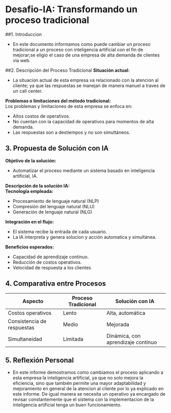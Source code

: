 # Desafio-IA: Transformando un proceso tradicional

##1. Introduccion
- En este documento informamos como puede cambiar un proceso tradicional a un proceso con inteligencia artificial con el fin de mejorar;se eligio el caso de una empresa de alta demanda de clientes via web.

##2. Descripción del Proceso Tradicional
 **Situación actual:** 
- La situacion actual de esta empresa va relacionado con la atencion al cliente; ya que las respuestas se manejan de manera manuel a traves de un call center.

**Problemas o limitaciones del método tradicional:**  
Los problemas y limitaciones de esta empresa se enfoca en: 
- Altos costos de operativos.
- No cuentan con la capacidad de operativos para momentos de alta demanda.
- Las respuestas son a destiempos y no son simultáneos.

## 3. Propuesta de Solución con IA
**Objetivo de la solución:** 
- Automatizar el proceso mediante un sistema basado en inteligencia artificial, IA.

**Descripción de la solución IA:**  
  **Tecnología empleada:**
  - Procesamiento de lenguaje natural (NLP)
  - Compresión del lenguaje natural (NLU)
  - Generación de lenguaje natural (NLG)

 **Integración en el flujo:**
  - El sistema recibe la entrada de cada usuario.
  - La IA interpreta y genera solucion y acción automatica y simultánea.

 **Beneficios esperados:** 
  - Capacidad de aprendizaje continuo.
  - Reducción de costos operativos.
  - Velocidad de respuesta a los clientes

## 4. Comparativa entre Procesos
| Aspecto                    | Proceso Tradicional              | Solución con IA                         |
|----------------------------|----------------------------------|-----------------------------------------|
| Costos operativos          | Lento                            | Alta, automática                        |
| Consistencia de respuestas | Medio                            | Mejorada                                |
| Simultaneidad              | Limitada                         | Dinámica, con aprendizaje continuo      |

## 5. Reflexión Personal
- En este informe demostramos como cambiamos el proceso aplicando a esta empresa la inteligencia artificial, ya que no solo mejora la eficiencia, sino que también permite una mayor adaptabilidad y mejoramiento en general de la atencion al cliente por lo ya explicado en este informe. De igual manera se necesita un operativo ya encargado de revisar constantemente que el sistema con la implementacion de la inteligencia artificial tenga un buen funcionamiento. 
